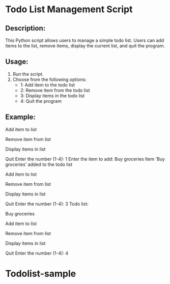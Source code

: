 # Todo List Management Script

## Description:
This Python script allows users to manage a simple todo list. Users can add items to the list, remove items, display the current list, and quit the program.

## Usage:
1. Run the script.
2. Choose from the following options:
   - 1: Add item to the todo list
   - 2: Remove item from the todo list
   - 3: Display items in the todo list
   - 4: Quit the program

## Example:
Add item to list

Remove item from list

Display items in list

Quit
Enter the number (1-4): 1
Enter the item to add: Buy groceries
Item 'Buy groceries' added to the todo list

Add item to list

Remove item from list

Display items in list

Quit
Enter the number (1-4): 3
Todo list:

Buy groceries

Add item to list

Remove item from list

Display items in list

Quit
Enter the number (1-4): 4









# Todolist-sample
